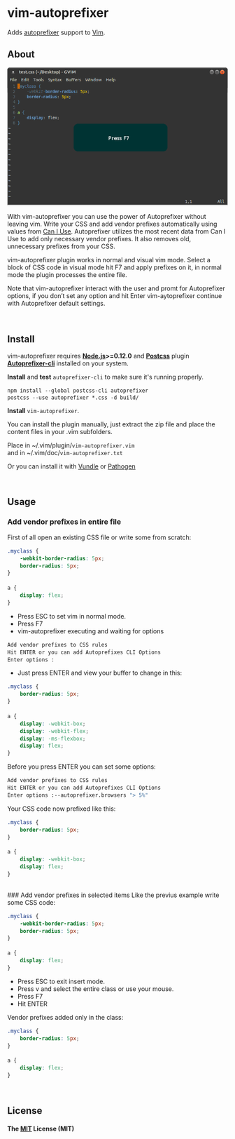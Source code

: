 # vim-autoprefixer

Adds [autoprefixer](https://github.com/ai/autoprefixer) support to [Vim](http://www.vim.org/).



About
-----

![](screenshot.gif)

With vim-autoprefixer you can use the power of Autoprefixer without leaving vim. Write your CSS and add vendor prefixes automatically using values from [Can I Use](http://caniuse.com/). Autoprefixer utilizes the most recent data from Can I Use to add only necessary vendor prefixes. It also removes old, unnecessary prefixes from your CSS.

vim-autoprefixer plugin works in normal and visual vim mode. Select a block of CSS code in visual mode hit F7 and apply prefixes on it, in normal mode the plugin processes the entire file.

Note that vim-autoprefixer interact with the user and promt for Autoprefixer options, if you don’t set any option and hit Enter vim-aytoprefixer continue with Autoprefixer default settings.


</br>

Install
------------

vim-autoprefixer requires **[Node.js](http://nodejs.org)>=0.12.0** and **[Postcss](https://github.com/postcss/postcss)** plugin **[Autoprefixer-cli](https://github.com/postcss/autoprefixer)** installed on your system.
</br>

**Install** and **test** `autoprefixer-cli` to make sure it's running properly.

```
npm install --global postcss-cli autoprefixer
postcss --use autoprefixer *.css -d build/
```

**Install** `vim-autoprefixer`.

You can install the plugin manually, just extract the zip file and place the content files in your .vim subfolders.


Place in ~/.vim/plugin/`vim-autoprefixer.vim`</br>
and in ~/.vim/doc/`vim-autoprefixer.txt`

 Or you can install it with [Vundle](http://github.com/gmarik/vundle) or [Pathogen](https://github.com/tpope/vim-pathogen)

</br>

Usage
-----

### Add vendor prefixes in entire file
First of all open an existing CSS file or write some from scratch:

```css
.myclass {
    -webkit-border-radius: 5px;
    border-radius: 5px;
}

a {
    display: flex;
}
```
*  Press ESC to set vim in normal mode.
*  Press F7
*  vim-autoprefixer executing and waiting for options

```bash
Add vendor prefixes to CSS rules
Hit ENTER or you can add Autoprefixes CLI Options
Enter options :
```
*  Just press ENTER and view your buffer to change in this:

```css
.myclass {
    border-radius: 5px;           
}

a {
    display: -webkit-box;         
    display: -webkit-flex;           
    display: -ms-flexbox;         
    display: flex;
}
```
Before you press ENTER you can set some options:

```bash
Add vendor prefixes to CSS rules
Hit ENTER or you can add Autoprefixes CLI Options
Enter options :--autoprefixer.browsers "> 5%" 
```
Your CSS code now prefixed like this:

```css
.myclass {
    border-radius: 5px;
}

a {
    display: -webkit-box;
    display: flex;
}
```
</br>
### Add vendor prefixes in selected items
Like the previus example write some CSS code:

```css
.myclass {
    -webkit-border-radius: 5px;
    border-radius: 5px;
}

a {
    display: flex;
}
```
* Press ESC to exit insert mode.
* Press v and select the entire class or use your mouse.
* Press F7
* Hit ENTER

Vendor prefixes added only in the class:

```css
.myclass {
    border-radius: 5px;
}

a {
    display: flex;
}
```
</br>


License
-------

#### The [MIT](https://github.com/Ioannis-Kapoulas/vim-autoprefixer/blob/master/LICENSE) License (MIT)

